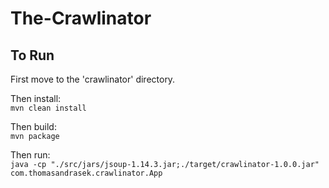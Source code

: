 # The-Crawlinator

## To Run

First move to the 'crawlinator' directory.  

Then install:   
```mvn clean install```

Then build:   
```mvn package```

Then run:   
```java -cp "./src/jars/jsoup-1.14.3.jar;./target/crawlinator-1.0.0.jar" com.thomasandrasek.crawlinator.App```